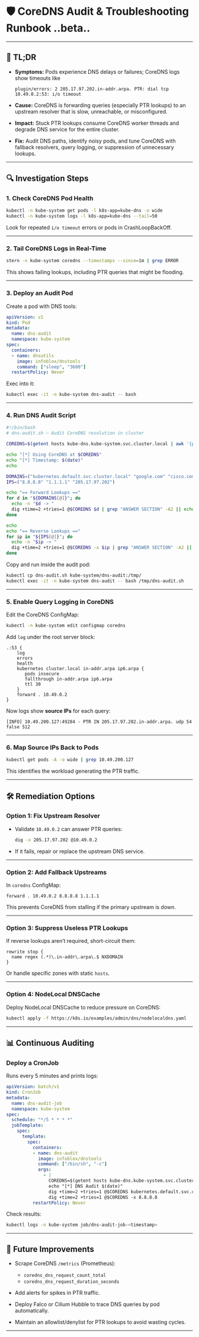 
# 🛡️ CoreDNS Audit & Troubleshooting Runbook ..beta..

---

## 📌 TL;DR

* **Symptoms:** Pods experience DNS delays or failures; CoreDNS logs show timeouts like

  ```
  plugin/errors: 2 205.17.97.202.in-addr.arpa. PTR: dial tcp 10.49.0.2:53: i/o timeout
  ```
* **Cause:** CoreDNS is forwarding queries (especially PTR lookups) to an upstream resolver that is slow, unreachable, or misconfigured.
* **Impact:** Stuck PTR lookups consume CoreDNS worker threads and degrade DNS service for the entire cluster.
* **Fix:** Audit DNS paths, identify noisy pods, and tune CoreDNS with fallback resolvers, query logging, or suppression of unnecessary lookups.

---

## 🔍 Investigation Steps

### 1. Check CoreDNS Pod Health

```bash
kubectl -n kube-system get pods -l k8s-app=kube-dns -o wide
kubectl -n kube-system logs -l k8s-app=kube-dns --tail=50
```

Look for repeated `i/o timeout` errors or pods in CrashLoopBackOff.

---

### 2. Tail CoreDNS Logs in Real-Time

```bash
stern -n kube-system coredns --timestamps --since=1m | grep ERROR
```

This shows failing lookups, including PTR queries that might be flooding.

---

### 3. Deploy an Audit Pod

Create a pod with DNS tools:

```yaml
apiVersion: v1
kind: Pod
metadata:
  name: dns-audit
  namespace: kube-system
spec:
  containers:
  - name: dnsutils
    image: infoblox/dnstools
    command: ["sleep", "3600"]
  restartPolicy: Never
```

Exec into it:

```bash
kubectl exec -it -n kube-system dns-audit -- bash
```

---

### 4. Run DNS Audit Script

```bash
#!/bin/bash
# dns-audit.sh – Audit CoreDNS resolution in cluster

COREDNS=$(getent hosts kube-dns.kube-system.svc.cluster.local | awk '{print $1}')

echo "[*] Using CoreDNS at $COREDNS"
echo "[*] Timestamp: $(date)"
echo

DOMAINS=("kubernetes.default.svc.cluster.local" "google.com" "cisco.com")
IPS=("8.8.8.8" "1.1.1.1" "205.17.97.202")

echo "== Forward Lookups =="
for d in "${DOMAINS[@]}"; do
  echo -n "$d -> "
  dig +time=2 +tries=1 @$COREDNS $d | grep "ANSWER SECTION" -A2 || echo "FAILED"
done

echo
echo "== Reverse Lookups =="
for ip in "${IPS[@]}"; do
  echo -n "$ip -> "
  dig +time=2 +tries=1 @$COREDNS -x $ip | grep "ANSWER SECTION" -A2 || echo "FAILED"
done
```

Copy and run inside the audit pod:

```bash
kubectl cp dns-audit.sh kube-system/dns-audit:/tmp/
kubectl exec -it -n kube-system dns-audit -- bash /tmp/dns-audit.sh
```

---

### 5. Enable Query Logging in CoreDNS

Edit the CoreDNS ConfigMap:

```bash
kubectl -n kube-system edit configmap coredns
```

Add `log` under the root server block:

```coredns
.:53 {
    log
    errors
    health
    kubernetes cluster.local in-addr.arpa ip6.arpa {
       pods insecure
       fallthrough in-addr.arpa ip6.arpa
       ttl 30
    }
    forward . 10.49.0.2
}
```

Now logs show **source IPs** for each query:

```
[INFO] 10.49.200.127:49284 - PTR IN 205.17.97.202.in-addr.arpa. udp 54 false 512
```

---

### 6. Map Source IPs Back to Pods

```bash
kubectl get pods -A -o wide | grep 10.49.200.127
```

This identifies the workload generating the PTR traffic.

---

## 🛠️ Remediation Options

### Option 1: Fix Upstream Resolver

* Validate `10.49.0.2` can answer PTR queries:

  ```bash
  dig -x 205.17.97.202 @10.49.0.2
  ```
* If it fails, repair or replace the upstream DNS service.

---

### Option 2: Add Fallback Upstreams

In `coredns` ConfigMap:

```coredns
forward . 10.49.0.2 8.8.8.8 1.1.1.1
```

This prevents CoreDNS from stalling if the primary upstream is down.

---

### Option 3: Suppress Useless PTR Lookups

If reverse lookups aren’t required, short-circuit them:

```coredns
rewrite stop {
  name regex (.*)\.in-addr\.arpa\.$ NXDOMAIN
}
```

Or handle specific zones with static `hosts`.

---

### Option 4: NodeLocal DNSCache

Deploy NodeLocal DNSCache to reduce pressure on CoreDNS:

```bash
kubectl apply -f https://k8s.io/examples/admin/dns/nodelocaldns.yaml
```

---

## 📊 Continuous Auditing

### Deploy a CronJob

Runs every 5 minutes and prints logs:

```yaml
apiVersion: batch/v1
kind: CronJob
metadata:
  name: dns-audit-job
  namespace: kube-system
spec:
  schedule: "*/5 * * * *"
  jobTemplate:
    spec:
      template:
        spec:
          containers:
          - name: dns-audit
            image: infoblox/dnstools
            command: ["/bin/sh", "-c"]
            args:
              - |
                COREDNS=$(getent hosts kube-dns.kube-system.svc.cluster.local | awk '{print $1}')
                echo "[*] DNS Audit $(date)"
                dig +time=2 +tries=1 @$COREDNS kubernetes.default.svc.cluster.local
                dig +time=2 +tries=1 @$COREDNS -x 8.8.8.8
          restartPolicy: Never
```

Check results:

```bash
kubectl logs -n kube-system job/dns-audit-job-<timestamp>
```

---

## 🚀 Future Improvements

* Scrape CoreDNS `/metrics` (Prometheus):

  * `coredns_dns_request_count_total`
  * `coredns_dns_request_duration_seconds`
* Add alerts for spikes in PTR traffic.
* Deploy Falco or Cilium Hubble to trace DNS queries by pod automatically.
* Maintain an allowlist/denylist for PTR lookups to avoid wasting cycles.

---

##
##
